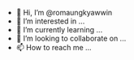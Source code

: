 - 👋 Hi, I’m @romaungkyawwin
- 👀 I’m interested in ...
- 🌱 I’m currently learning ...
- 💞️ I’m looking to collaborate on ...
- 📫 How to reach me ...

<!---
romaungkyawwin/romaungkyawwin is a ✨ special ✨ repository because its `README.md` (this file) appears on your GitHub profile.
You can click the Preview link to take a look at your changes.
--->
